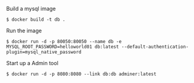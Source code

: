 

Build a mysql image   

    $ docker build -t db .
    

Run the image

    $ docker run -d -p 80050:80050 --name db -e MYSQL_ROOT_PASSWORD=helloworld01 db:latest --default-authentication-plugin=mysql_native_password
    

Start up a Admin tool

    $ docker run -d -p 8080:8080 --link db:db adminer:latest

